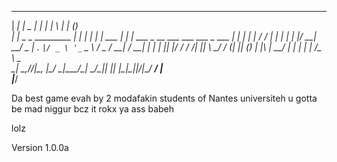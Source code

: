 ______                   _____      _        _   _                          _     
|  ___|                 |  _  |    | |      | \ | |                        (_)    
| |_ _   _ _________   _| | | | ___| |_ ___ |  \| | ___ _ __ ___   ___  ___ _ ___ 
|  _| | | |_  /_  / | | | | | |/ __| __/ _ \| . ` |/ _ \ '_ ` _ \ / _ \/ __| / __|
| | | |_| |/ / / /| |_| \ \_/ / (__| || (_) | |\  |  __/ | | | | |  __/\__ \ \__ \
\_|  \__,_/___/___|\__, |\___/ \___|\__\___/\_| \_/\___|_| |_| |_|\___||___/_|___/
                    __/ |                                                         
                   |___/                                                         

Da best game evah
by 2 modafakin students of Nantes universiteh
u gotta be mad niggur bcz it rokx ya ass babeh

lolz 

Version 1.0.0a
                   
